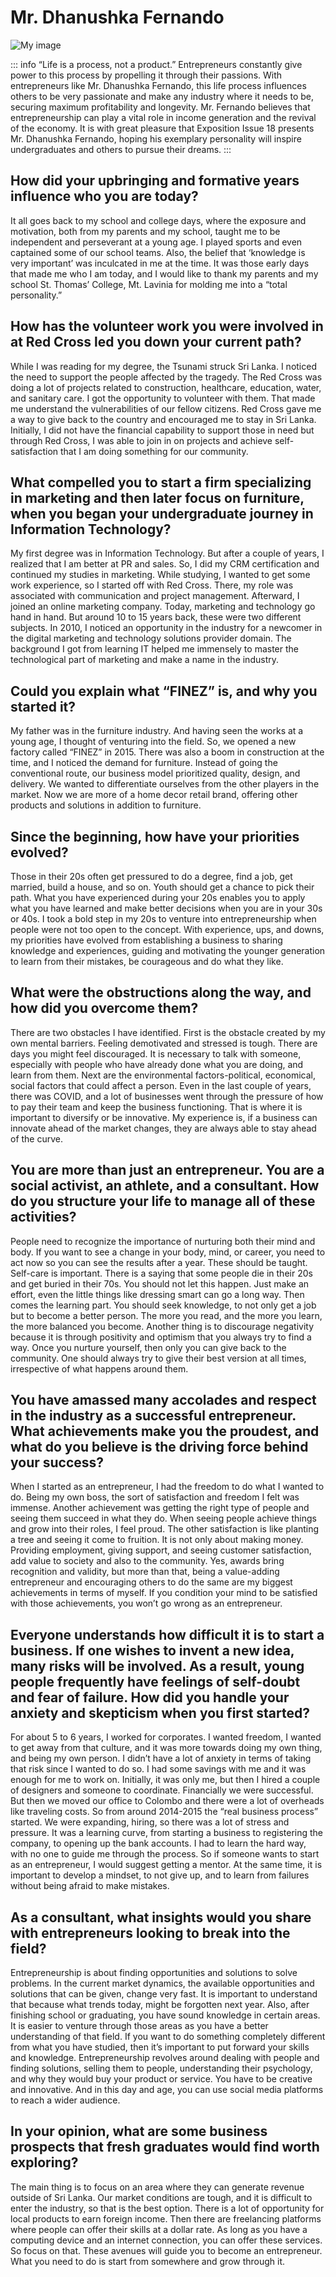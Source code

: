 # Mr. Dhanushka Fernando

![My image](/images/article/Interviews/df.png)

::: info “Life is a process, not a product.”
Entrepreneurs constantly give power to this process by propelling
it through their passions. With entrepreneurs like Mr. Dhanushka
Fernando, this life process influences others to be very
passionate and make any industry where it needs to be, securing
maximum profitability and longevity. Mr. Fernando believes that
entrepreneurship can play a vital role in income generation and
the revival of the economy. It is with great pleasure that Exposition
Issue 18 presents Mr. Dhanushka Fernando, hoping his exemplary
personality will inspire undergraduates and others to pursue their
dreams.
:::

## How did your upbringing and formative years influence who you are today?

It all goes back to my school and
college days, where the exposure
and motivation, both from my
parents and my school, taught me to
be independent and perseverant at a
young age. I played sports and even
captained some of our school teams.
Also, the belief that ‘knowledge is
very important’ was inculcated in me
at the time. It was those early days
that made me who I am today, and I
would like to thank my parents and
my school St. Thomas’ College, Mt.
Lavinia for molding me into a “total
personality.”

## How has the volunteer work you were involved in at Red Cross led you down your current path?

While I was reading for my
degree, the Tsunami struck Sri
Lanka. I noticed the need to support
the people affected by the tragedy.
The Red Cross was doing a lot of
projects related to construction,
healthcare, education, water, and
sanitary care. I got the opportunity
to volunteer with them. That made
me understand the vulnerabilities of
our fellow citizens. Red Cross gave
me a way to give back to the country
and encouraged me to stay in Sri
Lanka. Initially, I did not have the
financial capability to support those
in need but through Red Cross, I
was able to join in on projects and
achieve self-satisfaction that I am
doing something for our community.

## What compelled you to start a firm specializing in marketing and then later focus on furniture, when you began your undergraduate journey in Information Technology?

My first degree was in Information
Technology. But after a couple of
years, I realized that I am better
at PR and sales. So, I did my CRM
certification and continued my
studies in marketing.
While studying, I wanted to get
some work experience, so I started
off with Red Cross. There, my role
was associated with communication
and project management. Afterward,
I joined an online marketing company.
Today, marketing and technology
go hand in hand. But around 10
to 15 years back, these were two
different subjects. In 2010, I noticed
an opportunity in the industry for a
newcomer in the digital marketing
and technology solutions provider
domain. The background I got from
learning IT helped me immensely
to master the technological part of
marketing and make a name in the
industry.

## Could you explain what “FINEZ” is, and why you started it?

My father was in the furniture
industry. And having seen the works
at a young age, I thought of venturing
into the field. So, we opened a new
factory called “FINEZ” in 2015. There
was also a boom in construction at
the time, and I noticed the demand
for furniture. Instead of going the
conventional route, our business
model prioritized quality, design, and
delivery. We wanted to differentiate
ourselves from the other players
in the market. Now we are more of
a home decor retail brand, offering
other products and solutions in
addition to furniture.

## Since the beginning, how have your priorities evolved?

Those in their 20s often get
pressured to do a degree, find a
job, get married, build a house, and
so on. Youth should get a chance
to pick their path. What you have experienced during your 20s enables
you to apply what you have learned
and make better decisions when you
are in your 30s or 40s.
I took a bold step in my 20s to
venture into entrepreneurship when
people were not too open to the
concept. With experience, ups, and
downs, my priorities have evolved
from establishing a business to
sharing knowledge and experiences,
guiding and motivating the younger
generation to learn from their
mistakes, be courageous and do
what they like.

## What were the obstructions along the way, and how did you overcome them?

There are two obstacles I have
identified. First is the obstacle
created by my own mental barriers.
Feeling demotivated and stressed
is tough. There are days you might
feel discouraged. It is necessary to
talk with someone, especially with
people who have already done what
you are doing, and learn from them.
Next are the environmental
factors-political, economical, social
factors that could affect a person.
Even in the last couple of years, there
was COVID, and a lot of businesses
went through the pressure of how
to pay their team and keep the
business functioning. That is where
it is important to diversify or be
innovative. My experience is, if a
business can innovate ahead of the
market changes, they are always
able to stay ahead of the curve.

## You are more than just an entrepreneur. You are a social activist, an athlete, and a consultant. How do you structure your life to manage all of these activities?

People need to recognize the
importance of nurturing both their
mind and body. If you want to see a
change in your body, mind, or career,
you need to act now so you can see
the results after a year. These should
be taught. Self-care is important.
There is a saying that some people
die in their 20s and get buried in their
70s. You should not let this happen.
Just make an effort, even the little
things like dressing smart can go a
long way. Then comes the learning
part. You should seek knowledge, to
not only get a job but to become a
better person. The more you read,
and the more you learn, the more
balanced you become. Another thing
is to discourage negativity because
it is through positivity and optimism
that you always try to find a way.
Once you nurture yourself, then only
you can give back to the community.
One should always try to give their
best version at all times, irrespective
of what happens around them.

## You have amassed many accolades and respect in the industry as a successful entrepreneur. What achievements make you the proudest, and what do you believe is the driving force behind your success?

When I started as an entrepreneur,
I had the freedom to do what I wanted
to do. Being my own boss, the sort
of satisfaction and freedom I felt was
immense. Another achievement was
getting the right type of people and
seeing them succeed in what they
do. When seeing people achieve
things and grow into their roles, I feel
proud. The other satisfaction is like
planting a tree and seeing it come to
fruition. It is not only about making
money. Providing employment,
giving support, and seeing customer
satisfaction, add value to society
and also to the community. Yes,
awards bring recognition and
validity, but more than that, being
a value-adding entrepreneur and
encouraging others to do the same
are my biggest achievements in
terms of myself. If you condition
your mind to be satisfied with those
achievements, you won’t go wrong
as an entrepreneur.

## Everyone understands how difficult it is to start a business. If one wishes to invent a new idea, many risks will be involved. As a result, young people frequently have feelings of self-doubt and fear of failure. How did you handle your anxiety and skepticism when you first started?

For about 5 to 6 years, I worked for corporates. I
wanted freedom, I wanted to get away from that culture,
and it was more towards doing my own thing, and being
my own person. I didn’t have a lot of anxiety in terms of
taking that risk since I wanted to do so. I had some savings
with me and it was enough for me to work on. Initially, it
was only me, but then I hired a couple of designers and
someone to coordinate. Financially we were successful.
But then we moved our office to Colombo and there
were a lot of overheads like traveling costs. So from
around 2014-2015 the “real business process” started.
We were expanding, hiring, so there was a lot of stress
and pressure. It was a learning curve, from starting a
business to registering the company, to opening up the
bank accounts. I had to learn the hard way, with no one
to guide me through the process. So if someone wants
to start as an entrepreneur, I would suggest getting a
mentor. At the same time, it is important to develop a
mindset, to not give up, and to learn from failures without
being afraid to make mistakes.

## As a consultant, what insights would you share with entrepreneurs looking to break into the field?

Entrepreneurship is about finding opportunities
and solutions to solve problems. In the current market
dynamics, the available opportunities and solutions
that can be given, change very fast. It is important to
understand that because what trends today, might
be forgotten next year. Also, after finishing school or
graduating, you have sound knowledge in certain areas.
It is easier to venture through those areas as you have
a better understanding of that field. If you want to do
something completely different from what you have
studied, then it’s important to put forward your skills
and knowledge. Entrepreneurship revolves around
dealing with people and finding solutions, selling them
to people, understanding their psychology, and why
they would buy your product or service. You have to be
creative and innovative. And in this day and age, you can
use social media platforms to reach a wider audience.

## In your opinion, what are some business prospects that fresh graduates would find worth exploring?

The main thing is to focus on an area where they
can generate revenue outside of Sri Lanka. Our market
conditions are tough, and it is difficult to enter the
industry, so that is the best option. There is a lot of
opportunity for local products to earn foreign income.
Then there are freelancing platforms where people can
offer their skills at a dollar rate. As long as you have a
computing device and an internet connection, you can
offer these services. So focus on that. These avenues
will guide you to become an entrepreneur. What you
need to do is start from somewhere and grow through it.
